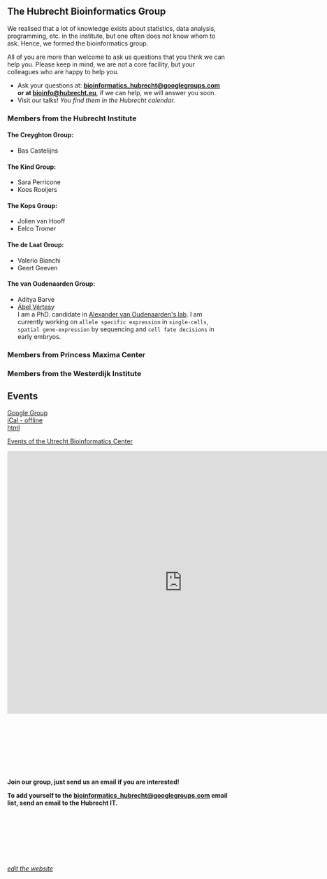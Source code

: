 ## The Hubrecht Bioinformatics Group


We realised that a lot of knowledge exists about statistics, data analysis, programming, etc. in the institute, but one often does not know whom to ask. Hence, we formed the bioinformatics group. 

All of you are more than welcome to ask us questions that you think we can help you. Please keep in mind, we are not a core facility, but your colleagues who are happy to help you. 

- Ask your questions at: **bioinformatics_hubrecht@googlegroups.com or at bioinfo@hubrecht.eu**, if we can help, we will answer you soon.
- Visit our talks! *You find them in the Hubrecht calendar.*

### Members from the Hubrecht Institute

#### The Creyghton Group:

 - Bas Castelijns

#### The Kind Group:

 - Sara Perricone
 - Koos Rooijers

#### The Kops Group:

 - Jolien van Hooff
 - Eelco Tromer

#### The de Laat Group:

 - Valerio Bianchi
 - Geert Geeven

#### The van Oudenaarden Group:

 - Aditya Barve
 - [Ábel Vértesy](https://github.com/vertesy)   
    I am a PhD. candidate in [Alexander van Oudenaarden's lab](http://www.hubrecht.eu/onderzoekers/van-oudenaarden-group/). I am currently working on `allele specific expression` in `single-cells`, `spatial gene-expression` by sequencing and `cell fate decisions` in early embryos. 


### Members from Princess Maxima Center



### Members from the Westerdijk Institute  



## Events

[Google Group](https://groups.google.com/forum/#!forum/bioinformatics_hubrecht)  
[iCal - offline](https://calendar.google.com/calendar/ical/39vnh9es1bn814e36a9oq7t5us%40group.calendar.google.com/public/basic.ics)  
[html](https://calendar.google.com/calendar/embed?src=39vnh9es1bn814e36a9oq7t5us%40group.calendar.google.com&ctz=Europe/Budapest)  

[Events of the Utrecht Bioinformatics Center]( https://ubc.uu.nl/events/)

<iframe src="https://calendar.google.com/calendar/embed?src=39vnh9es1bn814e36a9oq7t5us%40group.calendar.google.com&ctz=Europe/Budapest" style="border: 0" width="800" height="600" frameborder="0" scrolling="no"></iframe>


<br><br><br><br>
----------------

**Join our group, just send us an email if you are interested!**

**To add yourself to the bioinformatics_hubrecht@googlegroups.com email list, send an email to the Hubrecht IT.**



 <br/> <br/> <br/> <br/> <br/> <br/> <br/>
[*edit the website*](https://github.com/HubrechtBioinformatics/HubrechtBioinformatics.github.io/edit/master/index.md)
<!--[*edit the website*](https://github.com/HubrechtBioinformatics/HubrechtBioinformatics.github.io/generated_pages/new)-->
